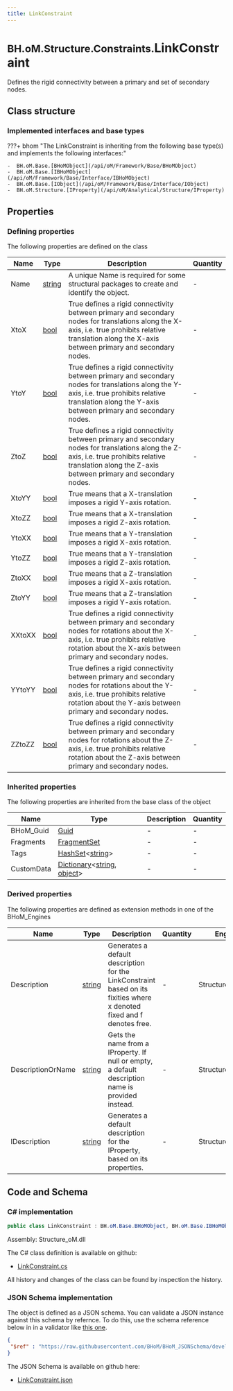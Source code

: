 ```yaml
---
title: LinkConstraint
---
```


# <small>BH.oM.Structure.Constraints.</small>**LinkConstraint**

Defines the rigid connectivity between a primary and set of secondary nodes.

## Class structure

### Implemented interfaces and base types

???+ bhom "The LinkConstraint is inheriting from the following base type(s) and implements the following interfaces:"

    -  BH.oM.Base.[BHoMObject](/api/oM/Framework/Base/BHoMObject)
    -  BH.oM.Base.[IBHoMObject](/api/oM/Framework/Base/Interface/IBHoMObject)
    -  BH.oM.Base.[IObject](/api/oM/Framework/Base/Interface/IObject)
    -  BH.oM.Structure.[IProperty](/api/oM/Analytical/Structure/IProperty)


## Properties



### Defining properties

The following properties are defined on the class

| Name             | Type             | Description      | Quantity         |
|------------------|------------------|------------------|------------------|
| Name | [string](https://learn.microsoft.com/en-us/dotnet/api/System.String?view=netstandard-2.0) | A unique Name is required for some structural packages to create and identify the object. | - |
| XtoX | [bool](https://learn.microsoft.com/en-us/dotnet/api/System.Boolean?view=netstandard-2.0) | True defines a rigid connectivity between primary and secondary nodes for translations along the X-axis, i.e. true prohibits relative translation along the X-axis between primary and secondary nodes. | - |
| YtoY | [bool](https://learn.microsoft.com/en-us/dotnet/api/System.Boolean?view=netstandard-2.0) | True defines a rigid connectivity between primary and secondary nodes for translations along the Y-axis, i.e. true prohibits relative translation along the Y-axis between primary and secondary nodes. | - |
| ZtoZ | [bool](https://learn.microsoft.com/en-us/dotnet/api/System.Boolean?view=netstandard-2.0) | True defines a rigid connectivity between primary and secondary nodes for translations along the Z-axis, i.e. true prohibits relative translation along the Z-axis between primary and secondary nodes. | - |
| XtoYY | [bool](https://learn.microsoft.com/en-us/dotnet/api/System.Boolean?view=netstandard-2.0) | True means that a X-translation imposes a rigid Y-axis rotation. | - |
| XtoZZ | [bool](https://learn.microsoft.com/en-us/dotnet/api/System.Boolean?view=netstandard-2.0) | True means that a X-translation imposes a rigid Z-axis rotation. | - |
| YtoXX | [bool](https://learn.microsoft.com/en-us/dotnet/api/System.Boolean?view=netstandard-2.0) | True means that a Y-translation imposes a rigid X-axis rotation. | - |
| YtoZZ | [bool](https://learn.microsoft.com/en-us/dotnet/api/System.Boolean?view=netstandard-2.0) | True means that a Y-translation imposes a rigid Z-axis rotation. | - |
| ZtoXX | [bool](https://learn.microsoft.com/en-us/dotnet/api/System.Boolean?view=netstandard-2.0) | True means that a Z-translation imposes a rigid X-axis rotation. | - |
| ZtoYY | [bool](https://learn.microsoft.com/en-us/dotnet/api/System.Boolean?view=netstandard-2.0) | True means that a Z-translation imposes a rigid Y-axis rotation. | - |
| XXtoXX | [bool](https://learn.microsoft.com/en-us/dotnet/api/System.Boolean?view=netstandard-2.0) | True defines a rigid connectivity between primary and secondary nodes for rotations about the X-axis, i.e. true prohibits relative rotation about the X-axis between primary and secondary nodes. | - |
| YYtoYY | [bool](https://learn.microsoft.com/en-us/dotnet/api/System.Boolean?view=netstandard-2.0) | True defines a rigid connectivity between primary and secondary nodes for rotations about the Y-axis, i.e. true prohibits relative rotation about the Y-axis between primary and secondary nodes. | - |
| ZZtoZZ | [bool](https://learn.microsoft.com/en-us/dotnet/api/System.Boolean?view=netstandard-2.0) | True defines a rigid connectivity between primary and secondary nodes for rotations about the Z-axis, i.e. true prohibits relative rotation about the Z-axis between primary and secondary nodes. | - |


### Inherited properties
The following properties are inherited from the base class of the object

| Name             | Type             | Description      | Quantity         |
|------------------|------------------|------------------|------------------|
| BHoM_Guid | [Guid](https://learn.microsoft.com/en-us/dotnet/api/System.Guid?view=netstandard-2.0) | - | - |
| Fragments | [FragmentSet](/api/oM/Framework/Base/FragmentSet) | - | - |
| Tags | [HashSet](https://learn.microsoft.com/en-us/dotnet/api/System.Collections.Generic.HashSet-1?view=netstandard-2.0)&lt;[string](https://learn.microsoft.com/en-us/dotnet/api/System.String?view=netstandard-2.0)&gt; | - | - |
| CustomData | [Dictionary](https://learn.microsoft.com/en-us/dotnet/api/System.Collections.Generic.Dictionary-2?view=netstandard-2.0)&lt;[string](https://learn.microsoft.com/en-us/dotnet/api/System.String?view=netstandard-2.0), [object](https://learn.microsoft.com/en-us/dotnet/api/System.Object?view=netstandard-2.0)&gt; | - | - |


### Derived properties

The following properties are defined as extension methods in one of the BHoM_Engines

| Name             | Type             | Description      | Quantity         | Engine           |
|------------------|------------------|------------------|------------------|------------------|
| Description | [string](https://learn.microsoft.com/en-us/dotnet/api/System.String?view=netstandard-2.0) | Generates a default description for the LinkConstraint based on its fixities where x denoted fixed and f denotes free. | - | Structure_Engine |
| DescriptionOrName | [string](https://learn.microsoft.com/en-us/dotnet/api/System.String?view=netstandard-2.0) | Gets the name from a IProperty. If null or empty, a default description name is provided instead. | - | Structure_Engine |
| IDescription | [string](https://learn.microsoft.com/en-us/dotnet/api/System.String?view=netstandard-2.0) | Generates a default description for the IProperty, based on its properties. | - | Structure_Engine |


## Code and Schema

### C# implementation

``` C# title="C#"
public class LinkConstraint : BH.oM.Base.BHoMObject, BH.oM.Base.IBHoMObject, BH.oM.Base.IObject, BH.oM.Structure.IProperty
```

Assembly: Structure_oM.dll

The C# class definition is available on github:

- [LinkConstraint.cs](https://github.com/BHoM/BHoM/blob/develop/Structure_oM/Constraints\LinkConstraint.cs)

All history and changes of the class can be found by inspection the history.
### JSON Schema implementation

The object is defined as a JSON schema. You can validate a JSON instance against this schema by refernce. To do this, use the schema reference below in in a validator like [this one](https://www.jsonschemavalidator.net/).

``` json title="JSON Schema"
{
 "$ref" : "https://raw.githubusercontent.com/BHoM/BHoM_JSONSchema/develop/Structure_oM/Constraints/LinkConstraint.json"
}
```

The JSON Schema is available on github here:

- [LinkConstraint.json](https://github.com/BHoM/BHoM_JSONSchema/blob/develop/Structure_oM/Constraints/LinkConstraint.json)

